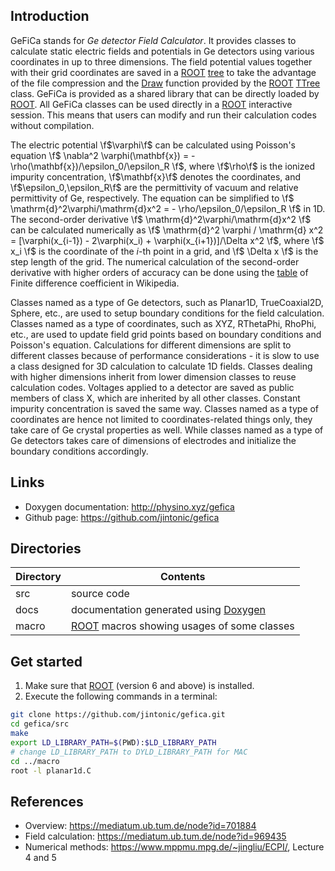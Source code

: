 ## Introduction

GeFiCa stands for *Ge detector Field Calculator*. It provides classes to calculate static electric fields and potentials in Ge detectors using various coordinates in up to three dimensions. The field potential values together with their grid coordinates are saved in a [ROOT][] [tree][] to take the advantage of the file compression and the [Draw][] function provided by the [ROOT][] [TTree][] class. GeFiCa is provided as a shared library that can be directly loaded by [ROOT][]. All GeFiCa classes can be used directly in a [ROOT][] interactive session. This means that users can modify and run their calculation codes without compilation.

The electric potential \f$\varphi\f$ can be calculated using Poisson's equation \f$ \nabla^2 \varphi(\mathbf{x}) = - \rho(\mathbf{x})/\epsilon_0/\epsilon_R \f$, where \f$\rho\f$ is the ionized impurity concentration, \f$\mathbf{x}\f$ denotes the coordinates, and \f$\epsilon_0,\epsilon_R\f$ are the permittivity of vacuum and relative permittivity of Ge, respectively. The equation can be simplified to \f$ \mathrm{d}^2\varphi/\mathrm{d}x^2 = - \rho/\epsilon_0/\epsilon_R \f$ in 1D. The second-order derivative \f$ \mathrm{d}^2\varphi/\mathrm{d}x^2 \f$ can be calculated numerically as \f$ \mathrm{d}^2 \varphi / \mathrm{d} x^2 = [\varphi(x_{i-1}) - 2\varphi(x_i) + \varphi(x_{i+1})]/\Delta x^2 \f$, where \f$ x_i \f$ is the coordinate of the _i_-th point in a grid, and \f$ \Delta x \f$ is the step length of the grid. The numerical calculation of the second-order derivative with higher orders of accuracy can be done using the [table][] of Finite difference coefficient in Wikipedia.

Classes named as a type of Ge detectors, such as Planar1D, TrueCoaxial2D, Sphere, etc., are used to setup boundary conditions for the field calculation. Classes named as a type of coordinates, such as XYZ, RThetaPhi, RhoPhi, etc., are used to update field grid points based on boundary conditions and Poisson's equation. Calculations for different dimensions are split to different classes because of performance considerations - it is slow to use a class designed for 3D calculation to calculate 1D fields. Classes dealing with higher dimensions inherit from lower dimension classes to reuse calculation codes. Voltages applied to a detector are saved as public members of class X, which are inherited by all other classes. Constant impurity concentration is saved the same way. Classes named as a type of coordinates are hence not limited to coordinates-related things only, they take care of Ge crystal properties as well. While classes named as a type of Ge detectors takes care of dimensions of electrodes and initialize the boundary conditions accordingly.

## Links

- Doxygen documentation: http://physino.xyz/gefica
- Github page: https://github.com/jintonic/gefica

## Directories

Directory | Contents
----------|-----------
src       | source code
docs      | documentation generated using [Doxygen][]
macro     | [ROOT][] macros showing usages of some classes

## Get started

1. Make sure that [ROOT][] (version 6 and above) is installed.
2. Execute the following commands in a terminal:

~~~sh
git clone https://github.com/jintonic/gefica.git
cd gefica/src
make
export LD_LIBRARY_PATH=$(PWD):$LD_LIBRARY_PATH
# change LD_LIBRARY_PATH to DYLD_LIBRARY_PATH for MAC
cd ../macro
root -l planar1d.C
~~~

## References

- Overview: https://mediatum.ub.tum.de/node?id=701884
- Field calculation: https://mediatum.ub.tum.de/node?id=969435
- Numerical methods: https://www.mppmu.mpg.de/~jingliu/ECPI/, Lecture 4 and 5

[ROOT]:https://root.cern.ch
[tree]:https://root.cern.ch/root/htmldoc/guides/users-guide/Trees.html
[Draw]:https://root.cern.ch/doc/master/classTTree.html#a73450649dc6e54b5b94516c468523e45
[TTree]:https://root.cern.ch/doc/master/classTTree.html
[Doxygen]:http://www.stack.nl/~dimitri/doxygen/index.html
[table]:https://en.wikipedia.org/wiki/Finite_difference_coefficient
